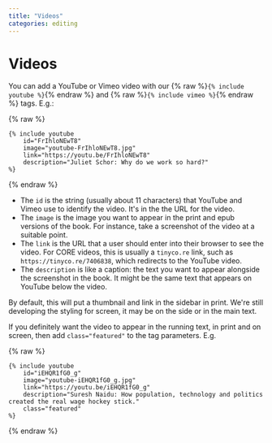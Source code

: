 ```yaml
---
title: "Videos"
categories: editing
---
```


# Videos

You can add a YouTube or Vimeo video with our {% raw %}`{% include youtube %}`{% endraw %} and {% raw %}`{% include vimeo %}`{% endraw %} tags. E.g.:

{% raw %}
```
{% include youtube
    id="FrIhloNEwT8"
    image="youtube-FrIhloNEwT8.jpg"
    link="https://youtu.be/FrIhloNEwT8"
    description="Juliet Schor: Why do we work so hard?"
%}
```
{% endraw %}

* The `id` is the string (usually about 11 characters) that YouTube and Vimeo use to identify the video. It's in the the URL for the video.
* The `image` is the image you want to appear in the print and epub versions of the book. For instance, take a screenshot of the video at a suitable point.
* The `link` is the URL that a user should enter into their browser to see the video. For CORE videos, this is usually a `tinyco.re` link, such as `https://tinyco.re/7406838`, which redirects to the YouTube video.
* The `description` is like a caption: the text you want to appear alongside the screenshot in the book. It might be the same text that appears on YouTube below the video.

By default, this will put a thumbnail and link in the sidebar in print. We're still developing the styling for screen, it may be on the side or in the main text.

If you definitely want the video to appear in the running text, in print and on screen, then add `class="featured"` to the tag parameters. E.g.

{% raw %}
```
{% include youtube 
    id="iEHQR1fG0_g"
    image="youtube-iEHQR1fG0_g.jpg"
    link="https://youtu.be/iEHQR1fG0_g"
    description="Suresh Naidu: How population, technology and politics created the real wage hockey stick." 
    class="featured"
%}
```
{% endraw %}

